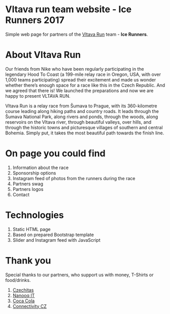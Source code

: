 # Vltava run team website - Ice Runners 2017

Simple web page for partners of the [Vltava Run](https://vltavarun.cz/) team -
**Ice Runners**.

# About Vltava Run

Our friends from Nike who have been regularly participating in the legendary
Hood To Coast (a 199-mile relay race in Oregon, USA, with over 1,000 teams
participating) spread their excitement and made us wonder whether there’s enough
space for a race like this in the Czech Republic. And we agreed that there is!
We launched the preparations and now we are happy to present VLTAVA RUN.

Vltava Run is a relay race from Šumava to Prague, with its 360-kilometre course
leading along hiking paths and country roads. It leads through the Šumava
National Park, along rivers and ponds, through the woods, along reservoirs on
the Vltava river, through beautiful valleys, over hills, and through the
historic towns and picturesque villages of southern and central Bohemia. Simply
put, it takes the most beautiful path towards the finish line.

# On page you could find

1. Information about the race
2. Sponsorship options
3. Instagram feed of photos from the runners during the race
4. Partners swag
5. Partners logos
6. Contact

# Technologies

1. Static HTML page
2. Based on prepared Bootstrap template
3. Slider and Instagram feed with JavaScript

# Thank you

Special thanks to our partners, who support us with money, T-Shirts or
food/drinks.

1. [Czechitas](https://www.czechitas.cz/)
2. [Nanooq IT](https://kompilator.cz/)
3. [Coca Cola](https://www.coca-cola.cz/)
4. [Connectivity CZ](https://www.connectivity.cz/)
